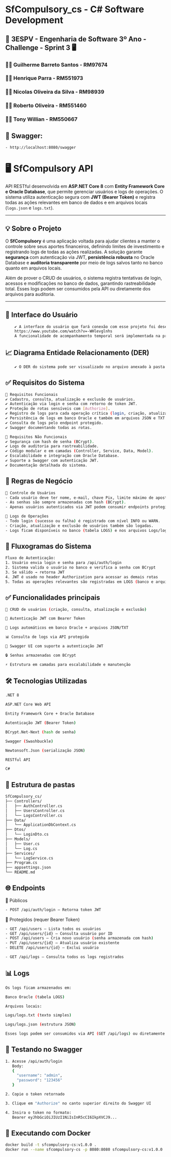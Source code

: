 ﻿# SfCompulsory_cs - C# Software Development

## 🚀 3ESPV - Engenharia de Software 3º Ano - Challenge - Sprint 3 🖥️
### 🧑‍💻 Guilherme Barreto Santos - RM97674
### 🧑‍💻 Henrique Parra - RM551973
### 🧑‍💻 Nicolas Oliveira da Silva - RM98939
### 🧑‍💻 Roberto Oliveira - RM551460
### 🧑‍💻 Tony Willian - RM550667

## 📄 Swagger:
	- http://localhost:8080/swagger

# 🖥️  SfCompulsory API

API RESTful desenvolvida em **ASP.NET Core 8** com **Entity Framework Core e Oracle Database**, que permite gerenciar usuários e logs de operações. O sistema utiliza autenticação segura com **JWT (Bearer Token)** e registra todas as ações relevantes em banco de dados e em arquivos locais (`logs.json` e `logs.txt`).

---

## 💡 Sobre o Projeto

O **SfCompulsory** é uma aplicação voltada para ajudar clientes a manter o controle sobre seus aportes financeiros, definindo limites de investimento e registrando logs de todas as ações realizadas. A solução garante **segurança** com autenticação via JWT, **persistência robusta** no Oracle Database e **auditoria transparente** por meio de logs salvos tanto no banco quanto em arquivos locais.

Além de prover o CRUD de usuários, o sistema registra tentativas de login, acessos e modificações no banco de dados, garantindo rastreabilidade total. Esses logs podem ser consumidos pela API ou diretamente dos arquivos para auditoria.

---
## 📱 Interface do Usuário
```bash
    ✔️ A interface do usuário que fará conexão com esse projeto foi desenvolvida em React Native na disciplina de Mobile Development, e pode ser conferida neste link:
    https://www.youtube.com/watch?v=-WHlevglnhs
    A funcionalidade de acompanhamento temporal será implementada na próxima sprint, apesar do painel ja estar concluído no front-end.
```

## 📈 Diagrama Entidade Relacionamento (DER)
```bash
    ✔️ O DER do sistema pode ser visualizado no arquivo anexado à pasta raíz do projeto de nome: "diagrama_ER.png"
```

## ✅ Requisitos do Sistema
```bash
🔹 Requisitos Funcionais
✔️ Cadastro, consulta, atualização e exclusão de usuários.
✔️ Autenticação via login e senha com retorno de token JWT.
✔️ Proteção de rotas sensíveis com [Authorize].
✔️ Registro de logs para cada operação crítica (login, criação, atualização e exclusão).
✔️ Persistência de logs em banco Oracle e também em arquivos JSON e TXT.
✔️ Consulta de logs pelo endpoint protegido.
✔️ Swagger documentando todas as rotas.

🔹 Requisitos Não Funcionais
✔️ Segurança com hash de senha (BCrypt).
✔️ Logs de auditoria para rastreabilidade.
✔️ Código modular e em camadas (Controller, Service, Data, Model).
✔️ Escalabilidade e integração com Oracle Database.
✔️ Suporte a Swagger com autenticação JWT.
✔️ Documentação detalhada do sistema.
```

## 🔄 Regras de Negócio
```bash
🔐 Controle de Usuários
- Cada usuário deve ter nome, e-mail, chave Pix, limite máximo de aposta, username e senha.
- As senhas são sempre armazenadas com hash (BCrypt).
- Apenas usuários autenticados via JWT podem consumir endpoints protegidos.

🧾 Logs de Operações
- Todo login (sucesso ou falha) é registrado com nível INFO ou WARN.
- Criação, atualização e exclusão de usuários também são logadas.
- Logs ficam disponíveis no banco (tabela LOGS) e nos arquivos Logs/logs.json e Logs/logs.txt.
```

## 🧩 Fluxogramas do Sistema
```bash
Fluxo de Autenticação:
1. Usuário envia login e senha para /api/auth/login
2. Sistema valida o usuário no banco e verifica a senha com BCrypt
3. Se válido → retorna JWT
4. JWT é usado no header Authorization para acessar as demais rotas
5. Todas as operações relevantes são registradas em LOGS (banco e arquivos)
```

## ✅ Funcionalidades principais
```bash
👤 CRUD de usuários (criação, consulta, atualização e exclusão)

🔐 Autenticação JWT com Bearer Token

🧾 Logs automáticos em banco Oracle + arquivos JSON/TXT

📊 Consulta de logs via API protegida

📄 Swagger UI com suporte a autenticação JWT

🔒 Senhas armazenadas com BCrypt

⚡ Estrutura em camadas para escalabilidade e manutenção
```

## 🛠️ Tecnologias Utilizadas
```bash
.NET 8

ASP.NET Core Web API

Entity Framework Core + Oracle Database

Autenticação JWT (Bearer Token)

BCrypt.Net-Next (hash de senha)

Swagger (Swashbuckle)

Newtonsoft.Json (serialização JSON)

RESTful API

C#
```

## 📁 Estrutura de pastas
```bash
SfCompulsory_cs/
├── Controllers/
│   ├── AuthController.cs
│   ├── UsersController.cs
│   └── LogsController.cs
├── Data/
│   └── ApplicationDbContext.cs
├── Dtos/
│   └── LoginDto.cs
├── Models/
│   ├── User.cs
│   └── Log.cs
├── Services/
│   └── LogService.cs
├── Program.cs
├── appsettings.json
└── README.md
```

## 🌐 Endpoints
📌 Públicos
```bash
- POST /api/auth/login – Retorna token JWT
```
🔐 Protegidos (requer Bearer Token)
```bash
- GET /api/users – Lista todos os usuários
- GET /api/users/{id} – Consulta usuário por ID
- POST /api/users – Cria novo usuário (senha armazenada com hash)
- PUT /api/users/{id} – Atualiza usuário existente
- DELETE /api/users/{id} – Exclui usuário

- GET /api/logs – Consulta todos os logs registrados
```

## 📊 Logs
```bash
Os logs ficam armazenados em:

Banco Oracle (tabela LOGS)

Arquivos locais:

Logs/logs.txt (texto simples)

Logs/logs.json (estrutura JSON)

Esses logs podem ser consumidos via API (GET /api/logs) ou diretamente nos arquivos.
```

## 🧪 Testando no Swagger
```bash
1. Acesse /api/auth/login
   Body:
   {
     "username": "admin",
     "password": "123456"
   }

2. Copie o token retornado

3. Clique em "Authorize" no canto superior direito do Swagger UI

4. Insira o token no formato:
   Bearer eyJhbGciOiJIUzI1NiIsInR5cCI6IkpXVCJ9...
```

## 🐳 Executando com Docker
```bash
docker build -t sfcompulsory-cs:v1.0.0 .
docker run --name sfcompulsory-cs -p 8080:8080 sfcompulsory-cs:v1.0.0
```
